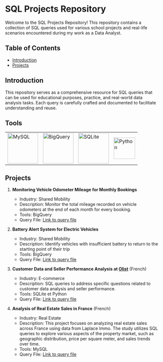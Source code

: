 # SQL Projects Repository

Welcome to the SQL Projects Repository! This repository contains a collection of SQL queries used for various school projects and real-life scenarios encountered during my work as a Data Analyst.

## Table of Contents

- [Introduction](#introduction)
- [Projects](#projects)

## Introduction

This repository serves as a comprehensive resource for SQL queries that can be used for educational purposes, practice, and real-world data analysis tasks. Each query is carefully crafted and documented to facilitate understanding and reuse.

## Tools
<table>
<tr>
<td><a href="#"><img src="https://upload.wikimedia.org/wikipedia/fr/6/62/MySQL.svg" alt="MySQL" align="center" width="100"/></a></td>
<td><a href="#"><img src="https://upload.wikimedia.org/wikipedia/commons/5/51/Google_Cloud_logo.svg" alt="BigQuery" align="center" width="100"/></a></td>
<td><a href="#"><img src="https://upload.wikimedia.org/wikipedia/commons/c/cc/SQLite_Logo.svg" alt="SQLite" align="center" width="100"/></a></td>
<td><a href="#"><img src="https://upload.wikimedia.org/wikipedia/commons/thumb/c/c3/Python-logo-notext.svg/1200px-Python-logo-notext.svg.png" alt="Python" align="center" width="70"/></a></td>
</tr>
</table>


## Projects

1. **Monitoring Vehicle Odometer Mileage for Monthly Bookings**
   - Industry: Shared Mobility
   - Description: Monitor the total mileage recorded on vehicle odometers at the end of each month for every booking.
   - Tools: BigQuery
   - Query File: [Link to query file](Project_1_Monitoring_Vehicle_Odometer_Mileage.md)
   
2. **Battery Alert System for Electric Vehicles**
   - Industry: Shared Mobility
   - Description: Identify vehicles with insufficient battery to return to the starting point of their trip
   - Tools: BigQuery
   - Query File: [Link to query file](Project_2_Battery_Alert_System_for_Electric_Vehicles.md)

3. **Customer Data and Seller Performance Analysis at [Olist](https://olist.com/)** (French)
   - Industry: E-commerce
   - Description: SQL queries to address specific questions related to customer data analysis and seller performance.
   - Tools: SQLite et Python
   - Query File: [Link to query file](Project_3_Analyse_des_données_Olist.ipynb)

4. **Analysis of Real Estate Sales in France** (French)
   - Industry: Real Estate
   - Description: This project focuses on analyzing real estate sales across France using data from Laplace Immo. The study utilizes SQL queries to explore various aspects of the property market, such as geographic distribution, price per square meter, and sales trends over time.
   - Tools: MySQL
   - Query File: [Link to query file](Project_4_Analyse_des_ventes_immobilières.md)
